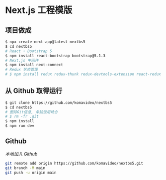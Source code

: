 Next.js 工程模版
=================

## 项目做成

```bash
$ npx create-next-app@latest nextbs5
$ cd nextbs5
# React + Bootstrap 5
$ npm install react-bootstrap bootstrap@5.1.3
# Next.js 中间件
$ npm install next-connect
# Redux 状态管理
# $ npm install redux redux-thunk redux-devtools-extension react-redux next-redux-wrapper
```

## 从 Github 取得运行

```bash
$ git clone https://github.com/komavideo/nextbs5
$ cd nextbs5
# 删除Git信息, 单独使用场合
# $ rm -fr .git
$ npm install
$ npm run dev
```

## Github

*本地加入 Github*

```bash
git remote add origin https://github.com/komavideo/nextbs5.git
git branch -M main
git push -u origin main
```
